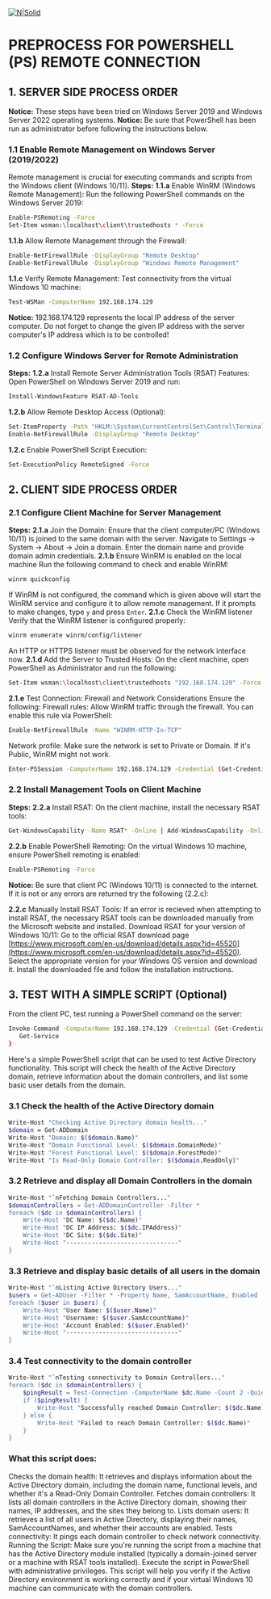 [![N|Solid](https://taskin-logistics.com/wp-content/uploads/2015/01/logo.png)](https://taskin-logistics.com/homepage/)
# PREPROCESS FOR POWERSHELL (PS) REMOTE CONNECTION
## 1. SERVER SIDE PROCESS ORDER
**Notice:** These steps have been tried on Windows Server 2019 and Windows Server 2022 operating systems.
**Notice:** Be sure that PowerShell has been run as administrator before following the instructions below.
### 1.1 Enable Remote Management on Windows Server (2019/2022)
Remote management is crucial for executing commands and scripts from the Windows client (Windows 10/11).
**Steps:**
**1.1.a** Enable WinRM (Windows Remote Management): Run the following PowerShell commands on the Windows Server 2019:
```sh
Enable-PSRemoting -Force
Set-Item wsman:\localhost\client\trustedhosts * -Force
```
**1.1.b** Allow Remote Management through the Firewall:
```sh
Enable-NetFirewallRule -DisplayGroup "Remote Desktop"
Enable-NetFirewallRule -DisplayGroup "Windows Remote Management"
```
**1.1.c** Verify Remote Management: Test connectivity from the virtual Windows 10 machine:
```sh
Test-WSMan -ComputerName 192.168.174.129
```
**Notice:** 192.168.174.129 represents the local IP address of the server computer. Do not forget to change the given IP address with the server computer's IP address which is to be controlled!
### 1.2 Configure Windows Server for Remote Administration
**Steps:**
**1.2.a** Install Remote Server Administration Tools (RSAT) Features: Open PowerShell on Windows Server 2019 and run:
```sh
Install-WindowsFeature RSAT-AD-Tools
```
**1.2.b** Allow Remote Desktop Access (Optional):
```sh
Set-ItemProperty -Path "HKLM:\System\CurrentControlSet\Control\Terminal Server" -Name "fDenyTSConnections" -Value 0
Enable-NetFirewallRule -DisplayGroup "Remote Desktop"
```
**1.2.c** Enable PowerShell Script Execution:
```sh
Set-ExecutionPolicy RemoteSigned -Force
```
## 2. CLIENT SIDE PROCESS ORDER
### 2.1 Configure Client Machine for Server Management
**Steps:**
**2.1.a** Join the Domain: Ensure that the client computer/PC (Windows 10/11) is joined to the same domain with the server.
Navigate to Settings -> System -> About -> Join a domain.
Enter the domain name and provide domain admin credentials.
**2.1.b** Ensure WinRM is enabled on the local machine
Run the following command to check and enable WinRM:
```sh
winrm quickconfig
```
If WinRM is not configured, the command which is given above will start the WinRM service and configure it to allow remote management. If it prompts to make changes, type `y` and press ``Enter``.
**2.1.c** Check the WinRM listener
Verify that the WinRM listener is configured properly:
```sh
winrm enumerate winrm/config/listener
```
An HTTP or HTTPS listener must be observed for the network interface now.
**2.1.d** Add the Server to Trusted Hosts: On the client machine, open PowerShell as Administrator and run the following:
```sh
Set-Item wsman:\localhost\client\trustedhosts "192.168.174.129" -Force
```
**2.1.e** Test Connection:
Firewall and Network Considerations
Ensure the following:
Firewall rules: Allow WinRM traffic through the firewall. You can enable this rule via PowerShell:
```sh
Enable-NetFirewallRule -Name "WINRM-HTTP-In-TCP"
```
Network profile: Make sure the network is set to Private or Domain. If it's Public, WinRM might not work.
```sh
Enter-PSSession -ComputerName 192.168.174.129 -Credential (Get-Credential)
```
### 2.2 Install Management Tools on Client Machine
**Steps:**
**2.2.a** Install RSAT: On the client machine, install the necessary RSAT tools:
```sh
Get-WindowsCapability -Name RSAT* -Online | Add-WindowsCapability -Online
```
**2.2.b** Enable PowerShell Remoting: On the virtual Windows 10 machine, ensure PowerShell remoting is enabled:
```sh
Enable-PSRemoting -Force
```
**Notice:** Be sure that client PC (Windows 10/11) is connected to the internet. If it is not or any errors are returned try the following (2.2.c):

**2.2.c** Manually Install RSAT Tools:
If an error is recieved when attempting to install RSAT, the necessary RSAT tools can be downloaded manually from the Microsoft website and installed. Download RSAT for your version of Windows 10/11: Go to the official RSAT download page [https://www.microsoft.com/en-us/download/details.aspx?id=45520](https://www.microsoft.com/en-us/download/details.aspx?id=45520). Select the appropriate version for your Windows OS version and download it. Install the downloaded file and follow the installation instructions.
## 3. TEST WITH A SIMPLE SCRIPT (Optional)
From the client PC, test running a PowerShell command on the server:
```sh
Invoke-Command -ComputerName 192.168.174.129 -Credential (Get-Credential) -ScriptBlock {
   Get-Service
}
```
Here's a simple PowerShell script that can be used to test Active Directory functionality. This script will check the health of the Active Directory domain, retrieve information about the domain controllers, and list some basic user details from the domain.
### 3.1 Check the health of the Active Directory domain
```sh
Write-Host "Checking Active Directory domain health..."
$domain = Get-ADDomain
Write-Host "Domain: $($domain.Name)"
Write-Host "Domain Functional Level: $($domain.DomainMode)"
Write-Host "Forest Functional Level: $($domain.ForestMode)"
Write-Host "Is Read-Only Domain Controller: $($domain.ReadOnly)"
```
### 3.2 Retrieve and display all Domain Controllers in the domain
```sh
Write-Host "`nFetching Domain Controllers..."
$domainControllers = Get-ADDomainController -Filter *
foreach ($dc in $domainControllers) {
    Write-Host "DC Name: $($dc.Name)"
    Write-Host "DC IP Address: $($dc.IPAddress)"
    Write-Host "DC Site: $($dc.Site)"
    Write-Host "-------------------------------"
}
```
### 3.3 Retrieve and display basic details of all users in the domain
```sh
Write-Host "`nListing Active Directory Users..."
$users = Get-ADUser -Filter * -Property Name, SamAccountName, Enabled
foreach ($user in $users) {
    Write-Host "User Name: $($user.Name)"
    Write-Host "Username: $($user.SamAccountName)"
    Write-Host "Account Enabled: $($user.Enabled)"
    Write-Host "-------------------------------"
}
```
### 3.4 Test connectivity to the domain controller
```sh
Write-Host "`nTesting connectivity to Domain Controllers..."
foreach ($dc in $domainControllers) {
    $pingResult = Test-Connection -ComputerName $dc.Name -Count 2 -Quiet
    if ($pingResult) {
        Write-Host "Successfully reached Domain Controller: $($dc.Name)"
    } else {
        Write-Host "Failed to reach Domain Controller: $($dc.Name)"
    }
}
```
### What this script does:
Checks the domain health: It retrieves and displays information about the Active Directory domain, including the domain name, functional levels, and whether it's a Read-Only Domain Controller.
Fetches domain controllers: It lists all domain controllers in the Active Directory domain, showing their names, IP addresses, and the sites they belong to.
Lists domain users: It retrieves a list of all users in Active Directory, displaying their names, SamAccountNames, and whether their accounts are enabled.
Tests connectivity: It pings each domain controller to check network connectivity.
Running the Script:
Make sure you're running the script from a machine that has the Active Directory module installed (typically a domain-joined server or a machine with RSAT tools installed).
Execute the script in PowerShell with administrative privileges.
This script will help you verify if the Active Directory environment is working correctly and if your virtual Windows 10 machine can communicate with the domain controllers.